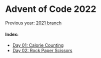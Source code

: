 # Advent of Code 2022

Previous year: [2021 branch](https://github.com/AlexSartori/AdventOfCode/tree/2021)

#### Index:

- [Day 01: Calorie Counting](https://adventofcode.com/2022/day/1)
- [Day 02: Rock Paper Scissors](https://adventofcode.com/2022/day/2)

